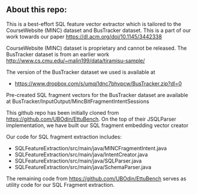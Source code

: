 ## About this repo:

This is a best-effort SQL feature vector extractor which is tailored to the CourseWebsite (MINC) dataset and BusTracker dataset. This is a part of our work towards our paper https://dl.acm.org/doi/10.1145/3442338

CourseWebsite (MINC) dataset is proprietary and cannot be released. The BusTracker dataset is from an earlier work http://www.cs.cmu.edu/~malin199/data/tiramisu-sample/ 

The version of the BusTracker dataset we used is available at
* https://www.dropbox.com/s/umqj1dnc7bhvpcw/BusTracker.zip?dl=0

Pre-created SQL fragment vectors for the BusTracker dataset are available at BusTracker/InputOutput/MincBitFragmentIntentSessions

This github repo has been initially cloned from https://github.com/UBOdin/EttuBench. On the top of their JSQLParser implementation, we have built our SQL fragment embedding vector creator

Our code for SQL fragment extraction includes:
* SQLFeatureExtraction/src/main/java/MINCFragmentIntent.java
* SQLFeatureExtraction/src/main/java/IntentCreator.java
* SQLFeatureExtraction/src/main/java/SQLParser.java
* SQLFeatureExtraction/src/main/java/SchemaParser.java

The remaining code from https://github.com/UBOdin/EttuBench serves as utility code for our SQL Fragment extraction.
